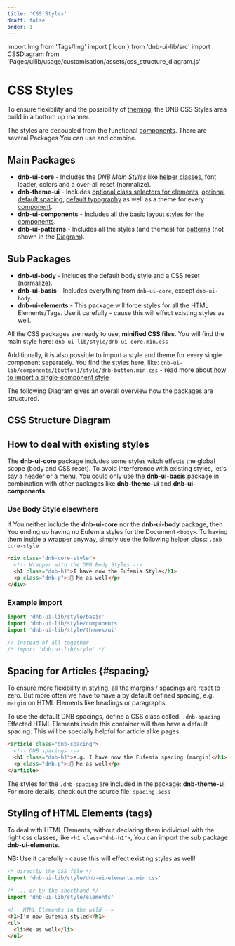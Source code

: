 ```yaml
---
title: 'CSS Styles'
draft: false
order: 1
---
```


import Img from 'Tags/Img'
import { Icon } from 'dnb-ui-lib/src'
import CSSDiagram from 'Pages/uilib/usage/customisation/assets/css_structure_diagram.js'

# CSS Styles

To ensure flexibility and the possibility of [theming](/uilib/usage/customisation/theming), the DNB CSS Styles area build in a bottom up manner.

The styles are decoupled from the functional [components](/uilib/components).
There are several Packages You can use and combine.

## Main Packages

- **dnb-ui-core** - Includes the _DNB Main Styles_ like [helper classes](/uilib/helper-classes), font loader, colors and a over-all reset (normalize).
- **dnb-theme-ui** - Includes [optional class selectors for elements](/uilib/elements), [optional default spacing](#spacing), [default typography](/uilib/typography) as well as a theme for every [component](/uilib/components).
- **dnb-ui-components** - Includes all the basic layout styles for the [components](/uilib/components).
- **dnb-ui-patterns** - Includes all the styles (and themes) for [patterns](/uilib/patterns) (not shown in the [Diagram](#css-structure-diagram)).

## Sub Packages

- **dnb-ui-body** - Includes the default body style and a CSS reset (normalize).
- **dnb-ui-basis** - Includes everything from `dnb-ui-core`, except `dnb-ui-body`.
- **dnb-ui-elements** - This package will force styles for all the HTML Elements/Tags. Use it carefully - cause this will effect existing styles as well.

All the CSS packages are ready to use, **minified CSS files**. You will find the main style here: `dnb-ui-lib/style/dnb-ui-core.min.css`

Additionally, it is also possible to import a style and theme for every single component separately. You find the styles here, like: `dnb-ui-lib/components/[button]/style/dnb-button.min.css` - read more about [how to import a single-component style](/uilib/usage/customisation/consume-styles#single-component-only)

The following Diagram gives an overall overview how the packages are structured.

## CSS Structure Diagram

<div class="margin-bottom">
  <CSSDiagram />
</div>

## How to deal with existing styles

The **dnb-ui-core** package includes some styles witch effects the global scope (body and CSS reset). To avoid interference with existing styles, let's say a header or a menu, You could only use the **dnb-ui-basis** package in combination with other packages like **dnb-theme-ui** and **dnb-ui-components**.

### Use Body Style elsewhere

If You neither include the **dnb-ui-core** nor the **dnb-ui-body** package, then You ending up having no Eufemia styles for the Document `<body>`. To having them inside a wrapper anyway, simply use the following helper class: `.dnb-core-style`

```html
<div class="dnb-core-style">
  <!-- Wrapper with the DNB Body Styles -->
  <h1 class="dnb-h1">I have now the Eufemia Style</h1>
  <p class="dnb-p">☝🏻 Me as well</p>
</div>
```

### Example import

```js
import 'dnb-ui-lib/style/basis'
import 'dnb-ui-lib/style/components'
import 'dnb-ui-lib/style/themes/ui'

// instead of all together
/* import 'dnb-ui-lib/style' */
```

## Spacing for Articles {#spacing}

To ensure more flexibility in styling, all the margins / spacings are reset to zero. But more often we have to have a by default defined spacing, e.g. `margin` on HTML Elements like headings or paragraphs.

To use the default DNB spacings, define a CSS class called: `.dnb-spacing`
Effected HTML Elements inside this container will then have a default spacing. This will be specially helpful for article alike pages.

```html
<article class="dnb-spacing">
  <!-- DNB spacings -->
  <h1 class="dnb-h1">e.g. I have now the Eufemia spacing (margin)</h1>
  <p class="dnb-p">☝🏻 Me as well</p>
</article>
```

The styles for the `.dnb-spacing` are included in the package: **dnb-theme-ui**
For more details, check out the source file: `spacing.scss`

## Styling of HTML Elements (tags)

To deal with HTML Elements, without declaring them individual with the right css classes, like `<h1 class="dnb-h1">`, You can import the sub package **dnb-ui-elements**.

**NB:** Use it carefully - cause this will effect existing styles as well!

```js
/* directly the CSS file */
import 'dnb-ui-lib/style/dnb-ui-elements.min.css'

/* ... or by the shorthand */
import 'dnb-ui-lib/style/elements'
```

```html
<!-- HTML Elements in the wild -->
<h1>I'm now Eufemia styled</h1>
<ul>
  <li>Me as well</li>
</ul>
```
